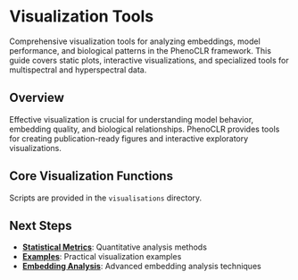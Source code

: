 # Visualization Tools

Comprehensive visualization tools for analyzing embeddings, model performance, and biological patterns in the PhenoCLR framework. This guide covers static plots, interactive visualizations, and specialized tools for multispectral and hyperspectral data.

## Overview

Effective visualization is crucial for understanding model behavior, embedding quality, and biological relationships. PhenoCLR provides tools for creating publication-ready figures and interactive exploratory visualizations.

## Core Visualization Functions

Scripts are provided in the `visualisations` directory.

## Next Steps

- **[Statistical Metrics](statistical-metrics.md)**: Quantitative analysis methods
- **[Examples](../examples/example_rgb.md)**: Practical visualization examples
- **[Embedding Analysis](embedding-analysis.md)**: Advanced embedding analysis techniques

